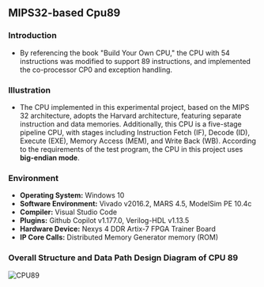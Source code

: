 ## MIPS32-based Cpu89
### Introduction
- By referencing the book "Build Your Own CPU," the CPU with 54 instructions was modified to support 89 instructions, and implemented the co-processor CP0 and exception handling.

### Illustration
- The CPU implemented in this experimental project, based on the MIPS 32 architecture, adopts the Harvard architecture, featuring separate instruction and data memories. Additionally, this CPU is a five-stage pipeline CPU, with stages including Instruction Fetch (IF), Decode (ID), Execute (EXE), Memory Access (MEM), and Write Back (WB). According to the requirements of the test program, the CPU in this project uses **big-endian mode**.

### Environment
- **Operating System:** Windows 10
- **Software Environment:** Vivado v2016.2, MARS 4.5, ModelSim PE 10.4c
- **Compiler:** Visual Studio Code
- **Plugins:** Github Copilot v1.177.0, Verilog-HDL v1.13.5
- **Hardware Device:** Nexys 4 DDR Artix-7 FPGA Trainer Board
- **IP Core Calls:** Distributed Memory Generator memory (ROM)

### Overall Structure and Data Path Design Diagram of CPU 89
![CPU89](https://github.com/WinstonLiyt/mipsCpu89/assets/104308117/96c8566d-53db-472c-9aac-be3c92406c92)

